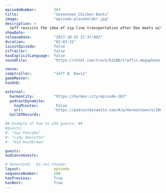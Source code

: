 ```yaml
---
episodeNumber:        263
title:                "Seventeen Chicken Boots"
image:                "episode-placeholder.jpg"
description: >
  Jeff revisits the idea of zip-line transportation after Dan meets with Elon Musk. “Harmontown” documentary creator Neil Berkeley comes by to talk about his new film about Gilbert Gottfried. The show ends with a fan submitted rap that does a lot of thin...
showDate:             
releaseDate:          "2017-10-25 17:37:00Z"
duration:             "02:03:31"
isLostEpisode:        false
isTrailer:            false
hasExplicitLanguage:  false
soundFile:            "https://chtbl.com/track/E2288/traffic.megaphone.fm/STA5799653036.mp3?updated=1596586374"

venue:                
comptroller:          "Jeff B. Davis"
gameMaster:           
hasDnD:               

external:
  harmonCity:         "https://harmon.city/episode-263"
  podcastDynamite:
    hasMinutes:        False
    url:              "https://podcastdynamite.com/#/p/Harmontown/e/280/263"
  hallOfRecords:      

## Example of how to add guests: ##
#guests:
#- "Guy Pancake"
#- "Lady Omelette"
#- "Kid Hashbrown"

guests:
audienceGuests:

# Generated.  Do not change:
layout:               episode
sequenceNumber:       280
hasPrevious:          True
hasNext:              True
---
```


<!-- The episode description will be rendered here -->
<!-- Add your content below here -->

